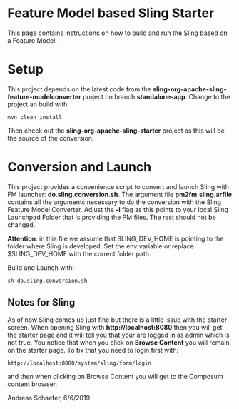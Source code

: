 # Feature Model based Sling Starter

This page contains instructions on how to build and run the Sling based on a Feature Model.

# Setup

This project depends on the latest code from the **sling-org-apache-sling-feature-modelconverter**
project on branch **standalone-app**. Change to the project an build with:
```
mvn clean install
```
Then check out the **sling-org-apache-sling-starter** project as this will
be the source of the conversion.

# Conversion and Launch

This project provides a convenience script to convert and launch Sling with
FM launcher: **do.sling.conversion.sh**.
The argument file **pm2fm.sling.arfile** contains all the arguments necessary
to do the conversion with the Sling Feature Model Converter. Adjust the
**-i** flag as this points to your local Sling Launchpad Folder that is
providing the PM files. The rest should not be changed.

**Attention**: in this file we assume that SLING_DEV_HOME is pointing to the
folder where Sling is developed. Set the env variable or replace $SLING_DEV_HOME
with the correct folder path.

Build and Launch with:
```
sh do.sling.conversion.sh
```

## Notes for Sling

As of now Sling comes up just fine but there is a little issue with the
starter screen.
When opening Sling with **http://localhost:8080** then you will get the
starter page and it will tell you that your are logged in as admin which
is not true. You notice that when you click on **Browse Content** you
will remain on the starter page.
To fix that you need to login first with:
```
http://localhost:8080/system/sling/form/login
```
and then when clicking on Browse Content you will get to the Composum
content browser.

Andreas Schaefer, 6/6/2019